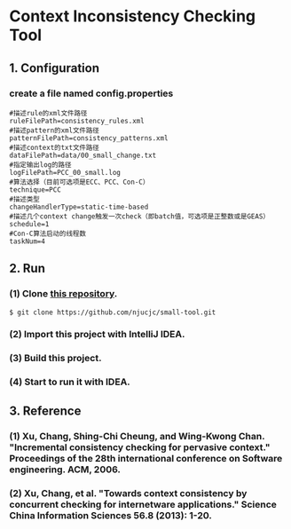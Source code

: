 # Context Inconsistency Checking Tool
## 1. Configuration
###  create a file named **config.properties**
```
#描述rule的xml文件路径
ruleFilePath=consistency_rules.xml
#描述pattern的xml文件路径
patternFilePath=consistency_patterns.xml
#描述context的txt文件路径
dataFilePath=data/00_small_change.txt
#指定输出log的路径
logFilePath=PCC_00_small.log
#算法选择（目前可选项是ECC、PCC、Con-C）
technique=PCC
#描述类型
changeHandlerType=static-time-based
#描述几个context change触发一次check（即batch值，可选项是正整数或是GEAS）
schedule=1
#Con-C算法启动的线程数
taskNum=4

```

## 2. Run
### (1) Clone [this repository](https://github.com/njucjc/small-tool/).
```
$ git clone https://github.com/njucjc/small-tool.git
```
### (2) Import this project with **IntelliJ IDEA**.
### (3) Build this project.
### (4) Start to run it with **IDEA**.

## 3. Reference
### (1) Xu, Chang, Shing-Chi Cheung, and Wing-Kwong Chan. "Incremental consistency checking for pervasive context." Proceedings of the 28th international conference on Software engineering. ACM, 2006.
### (2) Xu, Chang, et al. "Towards context consistency by concurrent checking for internetware applications." Science China Information Sciences 56.8 (2013): 1-20.
